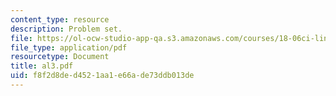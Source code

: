 ```yaml
---
content_type: resource
description: Problem set.
file: https://ol-ocw-studio-app-qa.s3.amazonaws.com/courses/18-06ci-linear-algebra-communications-intensive-spring-2004/f8f2d8ded4521aa1e66ade73ddb013de_al3.pdf
file_type: application/pdf
resourcetype: Document
title: al3.pdf
uid: f8f2d8de-d452-1aa1-e66a-de73ddb013de
---
```

